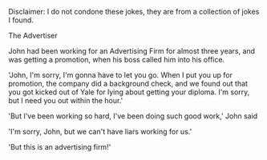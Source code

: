 Disclaimer: I do not condone these jokes, they are from a collection of jokes I found.

The Advertiser

John had been working for an Advertising Firm for almost three years, and was getting a promotion, when his boss called him into his office.

'John, I'm sorry, I'm gonna have to let you go. When I put you up for promotion, the company did a background check, and we found out that you got kicked out of Yale for lying about getting your diploma. I'm sorry, but I need you out within the hour.' 

'But I've been working so hard, I've been doing such good work,' John said 

'I'm sorry, John, but we can't have liars working for us.'

'But this is an advertising firm!'

